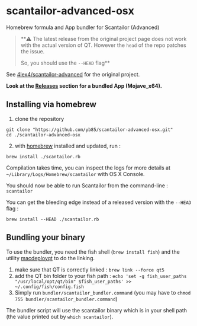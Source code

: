 # scantailor-advanced-osx
Homebrew formula and App bundler for Scantailor (Advanced)

> **:warning: The latest release from the original project page does not work with the actual version of QT. However the `head` of the repo patches the issue.
>
> So, you should use the `--HEAD` flag**


See [4lex4/scantailor-advanced](https://github.com/4lex4/scantailor-advanced) for the original project.

**Look at the [Releases](https://github.com/yb85/scantailor-advanced-osx/releases) section for a bundled App (Mojave_x64).**

## Installing via homebrew

1. clone the repository
```
git clone "https://github.com/yb85/scantailor-advanced-osx.git"
cd ./scantailor-advanced-osx
```

2. with [homebrew](https://brew.sh) installed and updated, run :

```
brew install ./scantailor.rb
```
Compilation takes time, you can inspect the logs for more details at `~/Library/Logs/Homebrew/scantailor` with OS X Console.

You should now be able to run Scantailor from the command-line : `scantailor`

You can get the bleeding edge instead of a released version with the `--HEAD` flag :

```
brew install --HEAD ./scantailor.rb
```

## Bundling your binary
To use the bundler, you need the fish shell (`brew install fish`) and the utility [macdeployqt](https://doc.qt.io/qt-5.9/osx-deployment.html) to do the linking. 

1. make sure that QT is correctly linked : `brew link --force qt5`
2. add the QT bin folder to your fish path : `echo 'set -g fish_user_paths "/usr/local/opt/qt/bin" $fish_user_paths' >> ~/.config/fish/config.fish`
3. Simply run `bundler/scantailor_bundler.command` (you may have to `chmod 755 bundler/scantailor_bundler.command`)

The bundler script will use the scantailor binary which is in your shell path (the value printed out by `which scantailor`).
